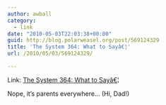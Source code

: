 ```yaml
---
author: awball
category:
  - link
date: "2010-05-03T22:03:38+00:00"
guid: http://blog.polarweasel.org/post/569124329
title: 'The System 364: What to Sayâ€¦'
url: /2010/05/03/569124329/

---
```

Link: [The System 364: What to Sayâ€¦](http://www.notquitewrong.com/rosscottinc/2010/04/26/the-system-364-what-to-say/)

Nope, it’s parents everywhere… (Hi, Dad!)
